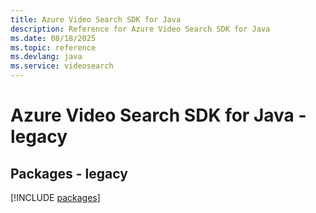 ```yaml
---
title: Azure Video Search SDK for Java
description: Reference for Azure Video Search SDK for Java
ms.date: 08/18/2025
ms.topic: reference
ms.devlang: java
ms.service: videosearch
---
```

# Azure Video Search SDK for Java - legacy
## Packages - legacy
[!INCLUDE [packages](video-search-index.md)]